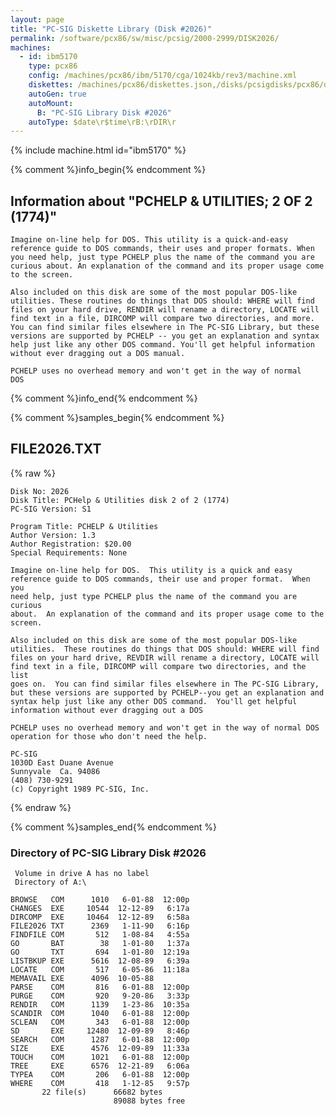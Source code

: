 ```yaml
---
layout: page
title: "PC-SIG Diskette Library (Disk #2026)"
permalink: /software/pcx86/sw/misc/pcsig/2000-2999/DISK2026/
machines:
  - id: ibm5170
    type: pcx86
    config: /machines/pcx86/ibm/5170/cga/1024kb/rev3/machine.xml
    diskettes: /machines/pcx86/diskettes.json,/disks/pcsigdisks/pcx86/diskettes.json
    autoGen: true
    autoMount:
      B: "PC-SIG Library Disk #2026"
    autoType: $date\r$time\rB:\rDIR\r
---
```


{% include machine.html id="ibm5170" %}

{% comment %}info_begin{% endcomment %}

## Information about "PCHELP & UTILITIES; 2 OF 2 (1774)"

    Imagine on-line help for DOS. This utility is a quick-and-easy
    reference guide to DOS commands, their uses and proper formats. When
    you need help, just type PCHELP plus the name of the command you are
    curious about. An explanation of the command and its proper usage come
    to the screen.
    
    Also included on this disk are some of the most popular DOS-like
    utilities. These routines do things that DOS should: WHERE will find
    files on your hard drive, RENDIR will rename a directory, LOCATE will
    find text in a file, DIRCOMP will compare two directories, and more.
    You can find similar files elsewhere in The PC-SIG Library, but these
    versions are supported by PCHELP -- you get an explanation and syntax
    help just like any other DOS command. You'll get helpful information
    without ever dragging out a DOS manual.
    
    PCHELP uses no overhead memory and won't get in the way of normal
    DOS
{% comment %}info_end{% endcomment %}

{% comment %}samples_begin{% endcomment %}

## FILE2026.TXT

{% raw %}
```
Disk No: 2026                                                           
Disk Title: PCHelp & Utilities disk 2 of 2 (1774)                       
PC-SIG Version: S1                                                      
                                                                        
Program Title: PCHELP & Utilities                                       
Author Version: 1.3                                                     
Author Registration: $20.00                                             
Special Requirements: None                                              
                                                                        
Imagine on-line help for DOS.  This utility is a quick and easy         
reference guide to DOS commands, their use and proper format.  When you 
need help, just type PCHELP plus the name of the command you are curious
about.  An explanation of the command and its proper usage come to the  
screen.                                                                 
                                                                        
Also included on this disk are some of the most popular DOS-like        
utilities.  These routines do things that DOS should: WHERE will find   
files on your hard drive, REVDIR will rename a directory, LOCATE will   
find text in a file, DIRCOMP will compare two directories, and the list 
goes on.  You can find similar files elsewhere in The PC-SIG Library,   
but these versions are supported by PCHELP--you get an explanation and  
syntax help just like any other DOS command.  You'll get helpful        
information without ever dragging out a DOS                             
                                                                        
PCHELP uses no overhead memory and won't get in the way of normal DOS   
operation for those who don't need the help.                            
                                                                        
PC-SIG                                                                  
1030D East Duane Avenue                                                 
Sunnyvale  Ca. 94086                                                    
(408) 730-9291                                                          
(c) Copyright 1989 PC-SIG, Inc.                                         
```
{% endraw %}

{% comment %}samples_end{% endcomment %}

### Directory of PC-SIG Library Disk #2026

     Volume in drive A has no label
     Directory of A:\

    BROWSE   COM      1010   6-01-88  12:00p
    CHANGES  EXE     10544  12-12-89   6:17a
    DIRCOMP  EXE     10464  12-12-89   6:58a
    FILE2026 TXT      2369   1-11-90   6:16p
    FINDFILE COM       512   1-08-84   4:55a
    GO       BAT        38   1-01-80   1:37a
    GO       TXT       694   1-01-80  12:19a
    LISTBKUP EXE      5616  12-08-89   6:39a
    LOCATE   COM       517   6-05-86  11:18a
    MEMAVAIL EXE      4096  10-05-88
    PARSE    COM       816   6-01-88  12:00p
    PURGE    COM       920   9-20-86   3:33p
    RENDIR   COM      1139   1-23-86  10:35a
    SCANDIR  COM      1040   6-01-88  12:00p
    SCLEAN   COM       343   6-01-88  12:00p
    SD       EXE     12480  12-09-89   8:46p
    SEARCH   COM      1287   6-01-88  12:00p
    SIZE     EXE      4576  12-09-89  11:33a
    TOUCH    COM      1021   6-01-88  12:00p
    TREE     EXE      6576  12-21-89   6:06a
    TYPEA    COM       206   6-01-88  12:00p
    WHERE    COM       418   1-12-85   9:57p
           22 file(s)      66682 bytes
                           89088 bytes free
